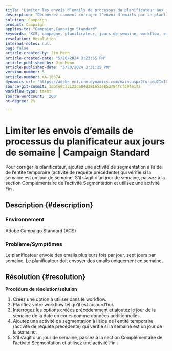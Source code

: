 ```yaml
---
title: "Limiter les envois d’emails de processus du planificateur aux jours de semaine | Campaign Standard"
description: "Découvrez comment corriger l’envoi d’emails par le planificateur plusieurs fois par jour, sept jours par semaine."
solution: Campaign
product: Campaign
applies-to: "Campaign,Campaign Standard"
keywords: "KCS, campagne, planificateur, jours de semaine, workflow, email, ACS, Adobe Campaign Standard, dépannage"
resolution: Resolution
internal-notes: null
bug: false
article-created-by: Jim Menn
article-created-date: "5/20/2024 3:23:55 PM"
article-published-by: Jim Menn
article-published-date: "5/20/2024 3:31:25 PM"
version-number: 5
article-number: KA-16374
dynamics-url: "https://adobe-ent.crm.dynamics.com/main.aspx?forceUCI=1&pagetype=entityrecord&etn=knowledgearticle&id=508fa9f5-bc16-ef11-9f8a-6045bd006268"
source-git-commit: 1abfe8c33122c684d391653e853794fcf39fe172
workflow-type: tm+mt
source-wordcount: '200'
ht-degree: 2%

---
```


# Limiter les envois d’emails de processus du planificateur aux jours de semaine | Campaign Standard


Pour corriger le planificateur, ajoutez une activité de segmentation à l’aide de l’entité temporaire (activité de requête précédente) qui vérifie si la semaine est un jour de semaine. S’il s’agit d’un jour de semaine, passez à la section Complémentaire de l’activité Segmentation et utilisez une activité Fin .

## Description {#description}


### <b>Environnement</b>

Adobe Campaign Standard (ACS)



### <b>Problème/Symptômes</b>

Le planificateur envoie des emails plusieurs fois par jour, sept jours par semaine. Le planificateur doit envoyer des emails uniquement en semaine.


## Résolution {#resolution}

<b>Procédure de résolution/solution</b>
1. Créez une option à utiliser dans le workflow.
2. Planifiez votre workflow tel qu’il est aujourd’hui.
3. Interrogez les options créées précédemment et ajoutez le jour de la semaine de la date en cours comme données additionnelles.
4. Ajoutez une activité de segmentation à l’aide de l’entité temporaire (activité de requête précédente) qui vérifie si la semaine est un jour de la semaine.
5. S’il s’agit d’un jour de semaine, passez à la section Complémentaire de l’activité Segmentation et utilisez une activité Fin .





